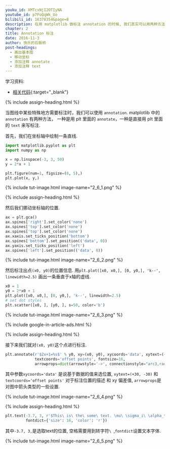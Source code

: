 ```yaml
---
youku_id: XMTcxNjI2OTIyNA
youtube_id: p7FoQqWk_Uo
bilibili_id: 16378354&page=8
description: 在用 matplotlib 做标注 annotation 的时候, 我们其实可以用两种方法, 一种是用 plt 里面的 annotate, 一种就是直接用 plt 里面的 text 来写标注.
chapter: 2
title: Annotation 标注
date: 2016-11-3
author: 快乐的石板桥
post-headings:
  - 画出基本图
  - 移动坐标
  - 添加注释 annotate
  - 添加注释 text
---
```


学习资料:
  * [相关代码](https://github.com/MorvanZhou/tutorials/blob/master/matplotlibTUT/plt8_annotation.py){:target="_blank"}
  
{% include assign-heading.html %}

当图线中某些特殊地方需要标注时，我们可以使用 `annotation`. matplotlib 中的 `annotation` 有两种方法，
一种是用 plt 里面的 `annotate`，一种是直接用 plt 里面的 `text` 来写标注.

首先，我们在坐标轴中绘制一条直线.

```python
import matplotlib.pyplot as plt
import numpy as np

x = np.linspace(-3, 3, 50)
y = 2*x + 1

plt.figure(num=1, figsize=(8, 5),)
plt.plot(x, y,)
```

{% include tut-image.html image-name="2_6_1.png" %}

{% include assign-heading.html %}

然后我们挪动坐标轴的位置.

```python
ax = plt.gca()
ax.spines['right'].set_color('none')
ax.spines['top'].set_color('none')
ax.spines['top'].set_color('none')
ax.xaxis.set_ticks_position('bottom')
ax.spines['bottom'].set_position(('data', 0))
ax.yaxis.set_ticks_position('left')
ax.spines['left'].set_position(('data', 0))
```

{% include tut-image.html image-name="2_6_2.png" %}

然后标注出点`(x0, y0)`的位置信息. 用`plt.plot([x0, x0,], [0, y0,], 'k--', linewidth=2.5)` 画出一条垂直于x轴的虚线.

```python
x0 = 1
y0 = 2*x0 + 1
plt.plot([x0, x0,], [0, y0,], 'k--', linewidth=2.5)
# set dot styles
plt.scatter([x0, ], [y0, ], s=50, color='b')
```

{% include tut-image.html image-name="2_6_3.png" %}

{% include google-in-article-ads.html %}

{% include assign-heading.html %}


接下来我们就对`(x0, y0)`这个点进行标注.

```python
plt.annotate(r'$2x+1=%s$' % y0, xy=(x0, y0), xycoords='data', xytext=(+30, -30),
             textcoords='offset points', fontsize=16,
             arrowprops=dict(arrowstyle='->', connectionstyle="arc3,rad=.2"))
```

其中参数`xycoords='data'` 是说基于数据的值来选位置, `xytext=(+30, -30)` 和 `textcoords='offset points'` 对于标注位置的描述 和 xy 偏差值,
`arrowprops`是对图中箭头类型的一些设置.

{% include tut-image.html image-name="2_6_4.png" %}

{% include assign-heading.html %}


```python
plt.text(-3.7, 3, r'$This\ is\ the\ some\ text. \mu\ \sigma_i\ \alpha_t$',
         fontdict={'size': 16, 'color': 'r'})
```

其中`-3.7, 3,`是选取text的位置, 空格需要用到转字符`\ `,`fontdict`设置文本字体.

{% include tut-image.html image-name="2_6_5.png" %}
